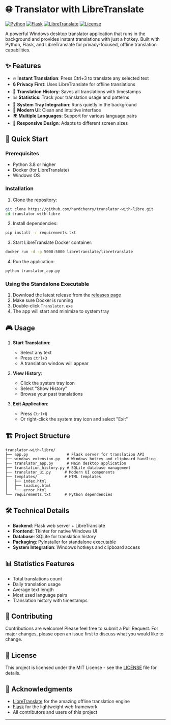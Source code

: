 # 🌐 Translator with LibreTranslate

[![Python](https://img.shields.io/badge/Python-3.8+-blue.svg)](https://www.python.org/downloads/)
[![Flask](https://img.shields.io/badge/Flask-2.0.2-green.svg)](https://flask.palletsprojects.com/)
[![LibreTranslate](https://img.shields.io/badge/LibreTranslate-Docker-blue.svg)](https://github.com/LibreTranslate/LibreTranslate)
[![License](https://img.shields.io/badge/License-MIT-yellow.svg)](LICENSE)

A powerful Windows desktop translator application that runs in the background and provides instant translations with just a hotkey. Built with Python, Flask, and LibreTranslate for privacy-focused, offline translation capabilities.

## ✨ Features

- 🔥 **Instant Translation**: Press Ctrl+3 to translate any selected text
- 🔒 **Privacy First**: Uses LibreTranslate for offline translations
- 💾 **Translation History**: Saves all translations with timestamps
- 📊 **Statistics**: Track your translation usage and patterns
- 🎯 **System Tray Integration**: Runs quietly in the background
- 🎨 **Modern UI**: Clean and intuitive interface
- 🌍 **Multiple Languages**: Support for various language pairs
- 📱 **Responsive Design**: Adapts to different screen sizes

## 🚀 Quick Start

### Prerequisites

- Python 3.8 or higher
- Docker (for LibreTranslate)
- Windows OS

### Installation

1. Clone the repository:
```bash
git clone https://github.com/hardchenry/translator-with-libre.git
cd translator-with-libre
```

2. Install dependencies:
```bash
pip install -r requirements.txt
```

3. Start LibreTranslate Docker container:
```bash
docker run -d -p 5000:5000 libretranslate/libretranslate
```

4. Run the application:
```bash
python translator_app.py
```

### Using the Standalone Executable

1. Download the latest release from the [releases page](https://github.com/hardchenry/translator-with-libre/releases)
2. Make sure Docker is running
3. Double-click `Translator.exe`
4. The app will start and minimize to system tray

## 🎮 Usage

1. **Start Translation**:
   - Select any text
   - Press `Ctrl+3`
   - A translation window will appear

2. **View History**:
   - Click the system tray icon
   - Select "Show History"
   - Browse your past translations

3. **Exit Application**:
   - Press `Ctrl+Q`
   - Or right-click the system tray icon and select "Exit"

## 🏗️ Project Structure

```
translator-with-libre/
├── app.py                 # Flask server for translation API
├── windows_extension.py   # Windows hotkey and clipboard handling
├── translator_app.py      # Main desktop application
├── translation_history.py # SQLite database management
├── translator_ui.py      # Modern UI components
├── templates/            # HTML templates
│   ├── index.html
│   ├── loading.html
│   └── error.html
└── requirements.txt      # Python dependencies
```

## 🛠️ Technical Details

- **Backend**: Flask web server + LibreTranslate
- **Frontend**: Tkinter for native Windows UI
- **Database**: SQLite for translation history
- **Packaging**: PyInstaller for standalone executable
- **System Integration**: Windows hotkeys and clipboard access

## 📊 Statistics Features

- Total translations count
- Daily translation usage
- Average text length
- Most used language pairs
- Translation history with timestamps

## 🤝 Contributing

Contributions are welcome! Please feel free to submit a Pull Request. For major changes, please open an issue first to discuss what you would like to change.

## 📝 License

This project is licensed under the MIT License - see the [LICENSE](LICENSE) file for details.

## 🙏 Acknowledgments

- [LibreTranslate](https://github.com/LibreTranslate/LibreTranslate) for the amazing offline translation engine
- [Flask](https://flask.palletsprojects.com/) for the lightweight web framework
- All contributors and users of this project

---
